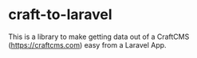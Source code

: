 # craft-to-laravel
This is a library to make getting data out of a CraftCMS (https://craftcms.com) easy from a Laravel App.
